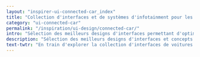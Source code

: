 ```yaml
---
layout: "inspirer-ui-connected-car_index"
title: "Collection d'interfaces et de systèmes d'infotainment pour les voitures connectées"
category: "ui-connected-car"
permalink: "/inspiration/ui-design/connected-car/"
intro: "Sélection des meilleurs designs d'interfaces permettant d'optimiser la conduite, de gérer le véhicule et d'améliorer la sécurité. Sans oublier l’expérience des passagers qui doit être divertissante."
description: "Sélection des meilleurs designs d'interfaces et concepts de tableaux de bord automobiles"
text-twtr: "En train d'explorer la collection d'interfaces de voitures connectées du @MagDuWebdesign"
---
```

